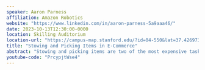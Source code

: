 ```yaml
---
speaker: Aaron Parness
affiliation: Amazon Robotics
website: "https://www.linkedin.com/in/aaron-parness-5a9aaa46/"
date: 2023-10-13T12:30:00-0000
location: Skilling Auditorium
location-url: "https://campus-map.stanford.edu/?id=04-550&lat=37.42697371527761&lng=-122.17280664808126&zoom=18"
title: "Stowing and Picking Items in E-Commerce"
abstract: "Stowing and picking items are two of the most expensive tasks in e-commerce fulfillment. They are difficult to automate because of 1) the many physical contacts between the robot and items already on shelves, 2) the variety of items that are handled, and 3) the financial motivation for storage density. This talk presents development of robotic manipulation capabilities for high clutter and high contact. Our perception algorithms infer available space using images of shelfs and manifest information. We then plan motions with an assumption of contact, and control those motions with force and torque in the loop. Custom end of arm tools (grippers) simplify the tasks."
youtube-code: "PrcypjtWse4"
---
```


